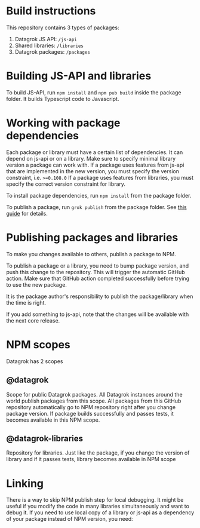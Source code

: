 # Build instructions

This repository contains 3 types of packages:
1. Datagrok JS API: `/js-api`
2. Shared libraries: `/libraries`
3. Datagrok packages: `/packages`

# Building JS-API and libraries

To build JS-API, run `npm install` and `npm pub build` inside the package folder. It builds Typescript code to Javascript.

# Working with package dependencies

Each package or library must have a certain list of dependencies. It can depend on js-api or on a library.
Make sure to  specify minimal library version a package can work with.
If a package uses features from js-api that are implemented in the new version, you must specify the version constraint, i.e. `>=0.108.0`
If a package uses features from libraries, you must specify the correct version constraint for library.

To install package dependencies, run `npm install` from the package folder. 

To publish a package, run `grok publish` from the package folder. See [this guide](../help/develop/develop.md) for 
details.

# Publishing packages and libraries

To make you changes available to others, publish a package to NPM. 

To publish a package or a library, you need to bump package version, and push this change to the repository.
This will trigger the automatic GitHub action. Make sure that GitHub action completed successfully before
trying to use the new package. 

It is the package author's responsibility to publish the package/library when the time is right.

If you add something to js-api, note that the changes will be available with the next core release.

# NPM scopes

Datagrok has 2 scopes

## @datagrok

Scope for public Datagrok packages. All Datagrok instances around the world publish packages from this scope. 
All packages from this GitHub repository automatically go to NPM repository right after you change package version.
If package builds successfully and passes tests, it becomes available in this NPM scope.

## @datagrok-libraries

Repository for libraries. 
Just like the package, if you change the version of library and if it passes tests, library becomes available in NPM scope

# Linking

There is a way to skip NPM publish step for local debugging. It might be useful if you modify the code in many libraries simultaneously and want to debug it. 
If you need to use local copy of a library or js-api as a dependency of your package instead of NPM version, you need:
```
```
